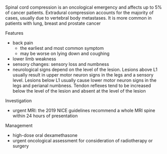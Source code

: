 Spinal cord compression is an oncological emergency and affects up to 5% of cancer patients. Extradural compression accounts for the majority of cases, usually due to vertebral body metastases. It is more common in patients with lung, breast and prostate cancer  
  
Features  
* back pain
	+ the earliest and most common symptom
	+ may be worse on lying down and coughing
* lower limb weakness
* sensory changes: sensory loss and numbness
* neurological signs depend on the level of the lesion. Lesions above L1 usually result in upper motor neuron signs in the legs and a sensory level. Lesions below L1 usually cause lower motor neuron signs in the legs and perianal numbness. Tendon reflexes tend to be increased below the level of the lesion and absent at the level of the lesion

  
Investigation  
* urgent MRI: the 2019 NICE guidelines recommend a whole MRI spine within 24 hours of presentation

  
Management  
* high\-dose oral dexamethasone
* urgent oncological assessment for consideration of radiotherapy or surgery
